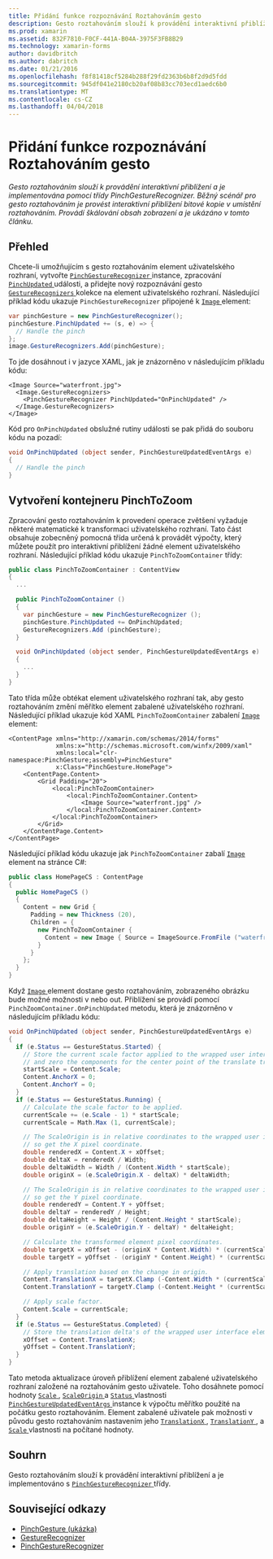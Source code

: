 ```yaml
---
title: Přidání funkce rozpoznávání Roztahováním gesto
description: Gesto roztahováním slouží k provádění interaktivní přiblížení a je implementována pomocí třídy PinchGestureRecognizer. Běžný scénář pro gesto roztahováním je provést interaktivní přiblížení bitové kopie v umístění roztahováním. Provádí škálování obsah zobrazení a je ukázáno v tomto článku.
ms.prod: xamarin
ms.assetid: 832F7810-F0CF-441A-B04A-3975F3FB8B29
ms.technology: xamarin-forms
author: davidbritch
ms.author: dabritch
ms.date: 01/21/2016
ms.openlocfilehash: f8f81418cf5284b288f29fd2363b6b8f2d9d5fdd
ms.sourcegitcommit: 945df041e2180cb20af08b83cc703ecd1aedc6b0
ms.translationtype: MT
ms.contentlocale: cs-CZ
ms.lasthandoff: 04/04/2018
---
```

# <a name="adding-a-pinch-gesture-recognizer"></a>Přidání funkce rozpoznávání Roztahováním gesto

_Gesto roztahováním slouží k provádění interaktivní přiblížení a je implementována pomocí třídy PinchGestureRecognizer. Běžný scénář pro gesto roztahováním je provést interaktivní přiblížení bitové kopie v umístění roztahováním. Provádí škálování obsah zobrazení a je ukázáno v tomto článku._

## <a name="overview"></a>Přehled

Chcete-li umožňujícím s gesto roztahováním element uživatelského rozhraní, vytvořte [ `PinchGestureRecognizer` ](https://developer.xamarin.com/api/type/Xamarin.Forms.PinchGestureRecognizer/) instance, zpracování [ `PinchUpdated` ](https://developer.xamarin.com/api/event/Xamarin.Forms.PinchGestureRecognizer.PinchUpdated/) události, a přidejte nový rozpoznávání gesto [ `GestureRecognizers` ](https://developer.xamarin.com/api/property/Xamarin.Forms.View.GestureRecognizers/) kolekce na element uživatelského rozhraní. Následující příklad kódu ukazuje `PinchGestureRecognizer` připojené k [ `Image` ](https://developer.xamarin.com/api/type/Xamarin.Forms.Image/) element:

```csharp
var pinchGesture = new PinchGestureRecognizer();
pinchGesture.PinchUpdated += (s, e) => {
  // Handle the pinch
};
image.GestureRecognizers.Add(pinchGesture);
```

To jde dosáhnout i v jazyce XAML, jak je znázorněno v následujícím příkladu kódu:

```xaml
<Image Source="waterfront.jpg">
  <Image.GestureRecognizers>
    <PinchGestureRecognizer PinchUpdated="OnPinchUpdated" />
  </Image.GestureRecognizers>
</Image>
```

Kód pro `OnPinchUpdated` obslužné rutiny události se pak přidá do souboru kódu na pozadí:

```csharp
void OnPinchUpdated (object sender, PinchGestureUpdatedEventArgs e)
{
  // Handle the pinch
}
```

## <a name="creating-a-pinchtozoom-container"></a>Vytvoření kontejneru PinchToZoom

Zpracování gesto roztahováním k provedení operace zvětšení vyžaduje některé matematické k transformaci uživatelského rozhraní. Tato část obsahuje zobecněný pomocná třída určená k provádět výpočty, který můžete použít pro interaktivní přiblížení žádné element uživatelského rozhraní. Následující příklad kódu ukazuje `PinchToZoomContainer` třídy:

```csharp
public class PinchToZoomContainer : ContentView
{
  ...

  public PinchToZoomContainer ()
  {
    var pinchGesture = new PinchGestureRecognizer ();
    pinchGesture.PinchUpdated += OnPinchUpdated;
    GestureRecognizers.Add (pinchGesture);
  }

  void OnPinchUpdated (object sender, PinchGestureUpdatedEventArgs e)
  {
    ...
  }
}
```

Tato třída může obtékat element uživatelského rozhraní tak, aby gesto roztahováním změní měřítko element zabalené uživatelského rozhraní. Následující příklad ukazuje kód XAML `PinchToZoomContainer` zabalení [ `Image` ](https://developer.xamarin.com/api/type/Xamarin.Forms.Image/) element:

```xaml
<ContentPage xmlns="http://xamarin.com/schemas/2014/forms"
             xmlns:x="http://schemas.microsoft.com/winfx/2009/xaml"
             xmlns:local="clr-namespace:PinchGesture;assembly=PinchGesture"
             x:Class="PinchGesture.HomePage">
    <ContentPage.Content>
        <Grid Padding="20">
            <local:PinchToZoomContainer>
                <local:PinchToZoomContainer.Content>
                    <Image Source="waterfront.jpg" />
                </local:PinchToZoomContainer.Content>
            </local:PinchToZoomContainer>
        </Grid>
    </ContentPage.Content>
</ContentPage>
```

Následující příklad kódu ukazuje jak `PinchToZoomContainer` zabalí [ `Image` ](https://developer.xamarin.com/api/type/Xamarin.Forms.Image/) element na stránce C#:

```csharp
public class HomePageCS : ContentPage
{
  public HomePageCS ()
  {
    Content = new Grid {
      Padding = new Thickness (20),
      Children = {
        new PinchToZoomContainer {
          Content = new Image { Source = ImageSource.FromFile ("waterfront.jpg") }
        }
      }
    };
  }
}
```

Když [ `Image` ](https://developer.xamarin.com/api/type/Xamarin.Forms.Image/) element dostane gesto roztahováním, zobrazeného obrázku bude možné možnosti v nebo out. Přiblížení se provádí pomocí `PinchZoomContainer.OnPinchUpdated` metodu, která je znázorněno v následujícím příkladu kódu:

```csharp
void OnPinchUpdated (object sender, PinchGestureUpdatedEventArgs e)
{
  if (e.Status == GestureStatus.Started) {
    // Store the current scale factor applied to the wrapped user interface element,
    // and zero the components for the center point of the translate transform.
    startScale = Content.Scale;
    Content.AnchorX = 0;
    Content.AnchorY = 0;
  }
  if (e.Status == GestureStatus.Running) {
    // Calculate the scale factor to be applied.
    currentScale += (e.Scale - 1) * startScale;
    currentScale = Math.Max (1, currentScale);

    // The ScaleOrigin is in relative coordinates to the wrapped user interface element,
    // so get the X pixel coordinate.
    double renderedX = Content.X + xOffset;
    double deltaX = renderedX / Width;
    double deltaWidth = Width / (Content.Width * startScale);
    double originX = (e.ScaleOrigin.X - deltaX) * deltaWidth;

    // The ScaleOrigin is in relative coordinates to the wrapped user interface element,
    // so get the Y pixel coordinate.
    double renderedY = Content.Y + yOffset;
    double deltaY = renderedY / Height;
    double deltaHeight = Height / (Content.Height * startScale);
    double originY = (e.ScaleOrigin.Y - deltaY) * deltaHeight;

    // Calculate the transformed element pixel coordinates.
    double targetX = xOffset - (originX * Content.Width) * (currentScale - startScale);
    double targetY = yOffset - (originY * Content.Height) * (currentScale - startScale);

    // Apply translation based on the change in origin.
    Content.TranslationX = targetX.Clamp (-Content.Width * (currentScale - 1), 0);
    Content.TranslationY = targetY.Clamp (-Content.Height * (currentScale - 1), 0);

    // Apply scale factor.
    Content.Scale = currentScale;
  }
  if (e.Status == GestureStatus.Completed) {
    // Store the translation delta's of the wrapped user interface element.
    xOffset = Content.TranslationX;
    yOffset = Content.TranslationY;
  }
}
```

Tato metoda aktualizace úroveň přiblížení element zabalené uživatelského rozhraní založené na roztahováním gesto uživatele. Toho dosáhnete pomocí hodnoty [ `Scale` ](https://developer.xamarin.com/api/property/Xamarin.Forms.PinchGestureUpdatedEventArgs.Scale/), [ `ScaleOrigin` ](https://developer.xamarin.com/api/property/Xamarin.Forms.PinchGestureUpdatedEventArgs.ScaleOrigin/) a [ `Status` ](https://developer.xamarin.com/api/property/Xamarin.Forms.PinchGestureUpdatedEventArgs.Status/) vlastnosti [ `PinchGestureUpdatedEventArgs` ](https://developer.xamarin.com/api/type/Xamarin.Forms.PinchGestureUpdatedEventArgs/) instance k výpočtu měřítko použité na počátku gesto roztahováním. Element zabalené uživatele pak možnosti v původu gesto roztahováním nastavením jeho [ `TranslationX` ](https://developer.xamarin.com/api/property/Xamarin.Forms.VisualElement.TranslationX/), [ `TranslationY` ](https://developer.xamarin.com/api/property/Xamarin.Forms.VisualElement.TranslationY/), a [ `Scale` ](https://developer.xamarin.com/api/property/Xamarin.Forms.VisualElement.Scale/) vlastnosti na počítané hodnoty.

## <a name="summary"></a>Souhrn

Gesto roztahováním slouží k provádění interaktivní přiblížení a je implementováno s [ `PinchGestureRecognizer` ](https://developer.xamarin.com/api/type/Xamarin.Forms.PinchGestureRecognizer/) třídy.


## <a name="related-links"></a>Související odkazy

- [PinchGesture (ukázka)](https://developer.xamarin.com/samples/xamarin-forms/WorkingWithGestures/PinchGesture/)
- [GestureRecognizer](https://developer.xamarin.com/api/type/Xamarin.Forms.GestureRecognizer/)
- [PinchGestureRecognizer](https://developer.xamarin.com/api/type/Xamarin.Forms.PinchGestureRecognizer/)
